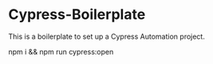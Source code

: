 # Cypress-Boilerplate
This is a boilerplate to set up  a Cypress Automation project.

npm i && npm run cypress:open
